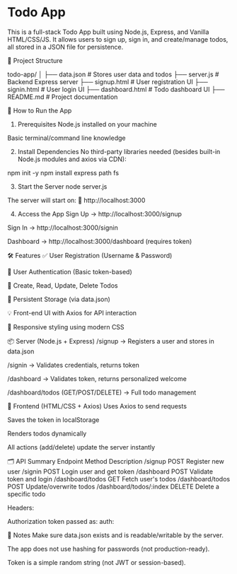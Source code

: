 # Todo App

This is a full-stack Todo App built using Node.js, Express, and Vanilla HTML/CSS/JS.
It allows users to sign up, sign in, and create/manage todos, all stored in a JSON file for persistence.

📁 Project Structure

todo-app/
│
├── data.json               # Stores user data and todos
├── server.js               # Backend Express server
├── signup.html             # User registration UI
├── signin.html             # User login UI
├── dashboard.html          # Todo dashboard UI
├── README.md               # Project documentation


🚀 How to Run the App

1. Prerequisites
Node.js installed on your machine

Basic terminal/command line knowledge

2. Install Dependencies
No third-party libraries needed (besides built-in Node.js modules and axios via CDN):

npm init -y
npm install express path fs


3. Start the Server
   node server.js

The server will start on:
📡 http://localhost:3000

4. Access the App
Sign Up → http://localhost:3000/signup

Sign In → http://localhost:3000/signin

Dashboard → http://localhost:3000/dashboard (requires token)

🛠 Features
✅ User Registration (Username & Password)

🔐 User Authentication (Basic token-based)

📝 Create, Read, Update, Delete Todos

💾 Persistent Storage (via data.json)

💡 Front-end UI with Axios for API interaction

🎨 Responsive styling using modern CSS

📦 Server (Node.js + Express)
/signup → Registers a user and stores in data.json

/signin → Validates credentials, returns token

/dashboard → Validates token, returns personalized welcome

/dashboard/todos (GET/POST/DELETE) → Full todo management

📄 Frontend (HTML/CSS + Axios)
Uses Axios to send requests

Saves the token in localStorage

Renders todos dynamically

All actions (add/delete) update the server instantly

🗂 API Summary
Endpoint	                Method	          Description
/signup	                  POST	            Register new user
/signin	                  POST	            Login user and get token
/dashboard	              POST	            Validate token and login
/dashboard/todos	        GET	              Fetch user's todos
/dashboard/todos	        POST	            Update/overwrite todos
/dashboard/todos/:index	  DELETE	          Delete a specific todo

Headers:

Authorization token passed as:  auth: <user-token>

📌 Notes
Make sure data.json exists and is readable/writable by the server.

The app does not use hashing for passwords (not production-ready).

Token is a simple random string (not JWT or session-based).

